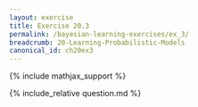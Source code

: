 ```yaml
---
layout: exercise
title: Exercise 20.3
permalink: /bayesian-learning-exercises/ex_3/
breadcrumb: 20-Learning-Probabilistic-Models
canonical_id: ch20ex3
---
```


{% include mathjax_support %}
<div id="hiddden">{% include_relative question.md %}</div>